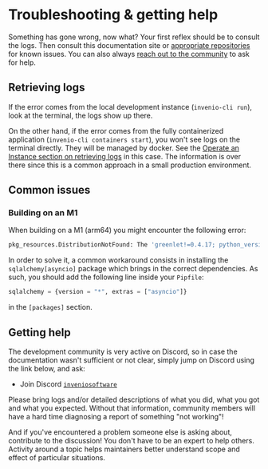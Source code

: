 # Troubleshooting & getting help

Something has gone wrong, now what? Your first reflex should be to consult the logs. Then consult this documentation site or [appropriate repositories](../maintenance/modules.md) for known issues. You can also always [reach out to the community](#getting-help) to ask for help.

## Retrieving logs

If the error comes from the local development instance (`invenio-cli run`), look at the terminal, the logs show up there.

On the other hand, if the error comes from the fully containerized application (`invenio-cli containers start`), you won't see logs on the terminal directly. They will be managed by docker. See the [Operate an Instance section on retrieving logs](../operate/ops/logging.md) in this case. The information is over there since this is a common approach in a small production environment.

## Common issues

### Building on an M1
When building on a M1 (arm64) you might encounter the following error:
```bash
pkg_resources.DistributionNotFound: The 'greenlet!=0.4.17; python_version >= "3" and (platform_machine == "aarch64" or (platform_machine == "ppc64le" or (platform_machine == "x86_64" or (platform_machine == "amd64" or (platform_machine == "AMD64" or (platform_machine == "win32" or platform_machine == "WIN32"))))))' distribution was not found and is required by SQLAlchemy
```

In order to solve it, a common workaround consists in installing the `sqlalchemy[asyncio]` package which brings in the correct dependencies.
As such, you should add the following line inside your `Pipfile`:

```python
sqlalchemy = {version = "*", extras = ["asyncio"]}
```
in the `[packages]` section.

## Getting help

The development community is very active on Discord, so in case the documentation
wasn't sufficient or not clear, simply jump on Discord using the link below,
and ask:

- Join Discord [``inveniosoftware``](https://discord.gg/8qatqBC)

Please bring logs and/or detailed descriptions of what you did, what you got and what you expected. Without that information, community members will have a hard time diagnosing a report of something "not working"!

And if you've encountered a problem someone else is asking about, contribute to the discussion! You don't have to be an expert to help others. Activity around a topic helps maintainers better understand scope and effect of particular situations.
